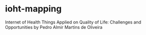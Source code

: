 # ioht-mapping
Internet of Health Things Applied on Quality of Life: Challenges and Opportunities
by Pedro Almir Martins de Oliveira
